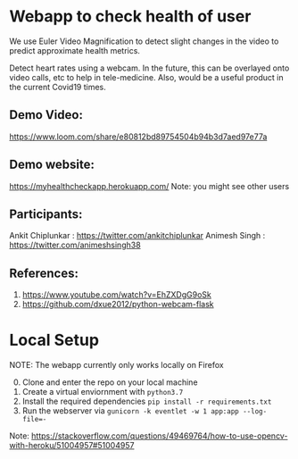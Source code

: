# Webapp to check health of user
We use Euler Video Magnification to detect slight changes in the video to predict approximate health metrics.  

Detect heart rates using a webcam. In the future, this can be overlayed onto video calls, etc to help in tele-medicine. Also, would be a useful product in the current Covid19 times.

## Demo Video: 
https://www.loom.com/share/e80812bd89754504b94b3d7aed97e77a

## Demo website: 
https://myhealthcheckapp.herokuapp.com/ 
Note: you might see other users

## Participants: 
Ankit Chiplunkar : https://twitter.com/ankitchiplunkar 
Animesh Singh : https://twitter.com/animeshsingh38


## References: 
1. https://www.youtube.com/watch?v=EhZXDgG9oSk 
2. https://github.com/dxue2012/python-webcam-flask

# Local Setup

NOTE: The webapp currently only works locally on Firefox

0. Clone and enter the repo on your local machine
1. Create a virtual enviornment with `python3.7`
2. Install the required dependencies `pip install -r requirements.txt`
4. Run the webserver via `gunicorn -k eventlet -w 1 app:app --log-file=-`


Note: https://stackoverflow.com/questions/49469764/how-to-use-opencv-with-heroku/51004957#51004957